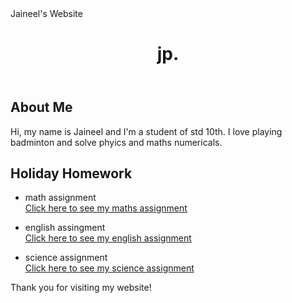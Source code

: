 <html>
<head>
	Jaineel's Website
	
</head> 
<body>
	<header>
		<h1>jp.</h1>
	</header>
	<main>
		<section>
			<h2>About Me</h2>
			<p>Hi, my name is Jaineel and I'm a student of std 10th. I love playing badminton and solve phyics and maths numericals.</p>
		</section>
		<section>
			<h2>Holiday Homework</h2>
			<ul>
				<li> math assignment</li>
				<a href="https://docs.google.com/document/d/1xlv3YjV2dDXvEP6JWOuv47FQ_a73TQo4kEDnMaV-O9w/edit?usp=sharing"> Click here to see my maths assignment </a>
</ul>
			<ul>
				<li>english assingment</li>
				<a href="https://docs.google.com/document/d/1KtZZko_bvYWuSv-pBe7AximPCVFrZwoF9njAtEoankk/edit?usp=sharing"> Click here to see my english assignment </a></ul>
		<ul><li> science assignment</li>
				<a href="https://docs.google.com/document/d/1xlv3YjV2dDXvEP6JWOuv47FQ_a73TQo4kEDnMaV-O9w/edit?usp=sharing"> Click here to see my science assignment </a></ul></section>
	</main>
	<footer>
		<p>Thank you for visiting my website!</p>
	</footer>
</body>
</html>

